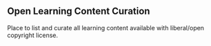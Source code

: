 ## Open Learning Content Curation

Place to list and curate all learning content available with liberal/open copyright license.